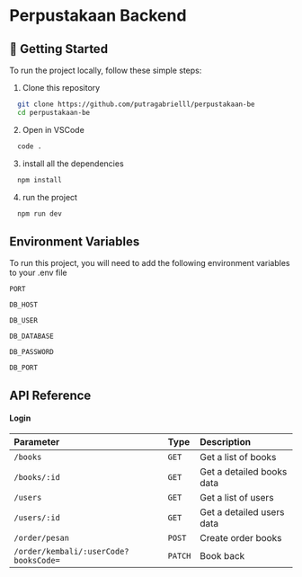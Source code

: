 # Perpustakaan Backend


## 📌 Getting Started

To run the project locally, follow these simple steps:

1. Clone this repository
```sh
  git clone https://github.com/putragabrielll/perpustakaan-be
  cd perpustakaan-be
```

2. Open in VSCode
```sh
  code .
```

3. install all the dependencies
```sh
  npm install
```

4. run the project
```sh
  npm run dev
```


## Environment Variables

To run this project, you will need to add the following environment variables to your .env file

`PORT`

`DB_HOST`

`DB_USER`

`DB_DATABASE`

`DB_PASSWORD`

`DB_PORT`

## API Reference

#### Login

| Parameter | Type     | Description                |
| :-------- | :------- | :------------------------- |
| `/books` | `GET` | Get a list of books |
| `/books/:id` | `GET` | Get a detailed books data |
| `/users` | `GET` | Get a list of users |
| `/users/:id` | `GET` | Get a detailed users data |
| `/order/pesan` | `POST` | Create order books |
| `/order/kembali/:userCode?booksCode=` | `PATCH` | Book back |